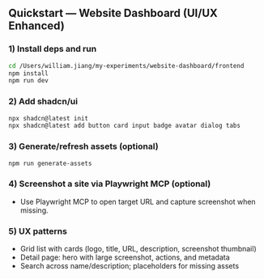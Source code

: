 ## Quickstart — Website Dashboard (UI/UX Enhanced)

### 1) Install deps and run
```bash
cd /Users/william.jiang/my-experiments/website-dashboard/frontend
npm install
npm run dev
```

### 2) Add shadcn/ui
```bash
npx shadcn@latest init
npx shadcn@latest add button card input badge avatar dialog tabs
```

### 3) Generate/refresh assets (optional)
```bash
npm run generate-assets
```

### 4) Screenshot a site via Playwright MCP (optional)
- Use Playwright MCP to open target URL and capture screenshot when missing.

### 5) UX patterns
- Grid list with cards (logo, title, URL, description, screenshot thumbnail)
- Detail page: hero with large screenshot, actions, and metadata
- Search across name/description; placeholders for missing assets


